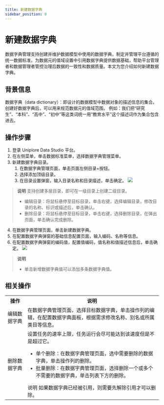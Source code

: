 ```yaml
---
title: 新建数据字典
sidebar_position: 0
---
```


# 新建数据字典
数据字典管理支持创建并维护数据模型中使用的数据字典，制定并管理平台遵循的统一数据标准，为数据元的值域设置中引用数据字典提供数据基础，帮助平台管理者和数据管理者管控治理后数据的一致性和数据质量。本文为您介绍如何新建数据字典。

## 背景信息
数据字典（data dictionary）：即设计的数据模型中数据对象的描述信息的集合。创建好数据字典后，可以用来规范数据元的值域范围。
例如：我们把“研究生”、“本科”、“高中”、“初中”等这类词统一用“教育水平”这个描述词作为集合包含进去。

## 操作步骤
1. 登录 Uniplore Data Studio 平台。
2. 在左侧菜单，单击数据标准菜单，选择数据字典管理菜单。
3. 新建数据字典目录。
    1. 在数据字典管理页面，单击页面左侧目录+按钮。
    2. 选择添加顶级目录。
    3. 在目录设置弹窗，输入目录名称和目录描述，单击确定。
[![](https://uniplore-docs.oss-cn-chengdu.aliyuncs.com/datastudio/data-standard/create-catalog.png)](https://uniplore-docs.oss-cn-chengdu.aliyuncs.com/datastudio/data-exchange/create-catalog.png)
>**说明** 
>支持创建多层目录，即可在一级目录上创建二级目录。
>- 编辑目录：将鼠标悬停至目标目录，单击右键，选择编辑目录，修改目录的名称、标识或描述后，单击确认。
>- 删除目录：将鼠标悬停至目标目录，单击右键，选择删除目录，在弹出页面，单击确认完成删除。

4. 在数据字典管理页面，单击新建数据字典。
5. 在配置数据字典弹窗的基础信息配置页面，输入编码、名称等信息。
6. 在配置数据字典弹窗的编码值，配置值编码，值名称和值描述信息后，单击确定。
[![](https://uniplore-docs.oss-cn-chengdu.aliyuncs.com/datastudio/data-standard/create-dict.png)](https://uniplore-docs.oss-cn-chengdu.aliyuncs.com/datastudio/data-exchange/create-dict.png)
>**说明**
>- 单击新增数据字典值可以添加多条数据字典值。

## 相关操作
<table>
    <tr>
        <th>操作</th>
        <th>说明</th>
    </tr>
    <tr>
        <td>编辑数据字典</td>
        <td>在数据字典管理页面，选择目标数据字典，单击操作列的编辑，在配置数据字典面板，根据需求修改名称、别名或所属类目等信息。</td>
    </tr>
    <tr>
        <td>删除数据字典</td>
        <td>       
        设置任务的速率上限，任务运行会尽可能达到该速度但是不是超过它。
            <ul>
                <li>单个删除：在数据字典管理页面，选中需要删除的数据字典，单击操作列的删除。
                </li>
                <li>批量删除：在数据字典管理页面，选择删除一个或多个不需要的数据字典，单击列表下方的删除。
                </li>
            </ul>
        说明 
        如果数据字典已经被引用，则需要先解除引用才可以删除。
        </td>
    </tr>
</table>